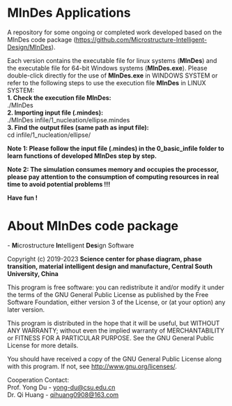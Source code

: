 # MInDes Applications
A repository for some ongoing or completed work developed based on the MInDes code package (https://github.com/Microstructure-Intelligent-Design/MInDes).

Each version contains the executable file for linux systems (**MInDes**) and the executable file for 64-bit Windows systems (**MInDes.exe**). Please double-click directly for the use of **MInDes.exe** in WINDOWS SYSTEM or refer to the following steps to use the execution file **MInDes** in LINUX SYSTEM:  
**1. Check the execution file MInDes:**  
./MInDes  
**2. Importing input file (.mindes):**  
./MInDes infile/1_nucleation/ellipse.mindes  
**3. Find the output files (same path as input file):**  
cd infile/1_nucleation/ellipse/

**Note 1: Please follow the input file (.mindes) in the 0_basic_infile folder to learn functions of developed MInDes step by step.**

**Note 2: The simulation consumes memory and occupies the processor, please pay attention to the consumption of computing resources in real time to avoid potential problems !!!**

**Have fun !**

# About MInDes code package
\- **M**icrostructure **In**telligent **Des**ign Software

Copyright (c) 2019-2023 **Science center for phase diagram, phase transition, material intelligent design and manufacture, Central South University, China**

This program is free software: you can redistribute it and/or modify it under the terms of the GNU General Public License as published by the Free 
Software Foundation, either version 3 of the License, or (at your option) any later version.

This program is distributed in the hope that it will be useful, but WITHOUT ANY WARRANTY; without even the implied warranty of MERCHANTABILITY or 
FITNESS FOR A PARTICULAR PURPOSE.  See the GNU General Public License for more details.

You should have received a copy of the GNU General Public License along with this program.  If not, see <http://www.gnu.org/licenses/>.

Cooperation Contact:   
Prof. Yong Du - yong-du@csu.edu.cn  
Dr. Qi Huang  - qihuang0908@163.com

